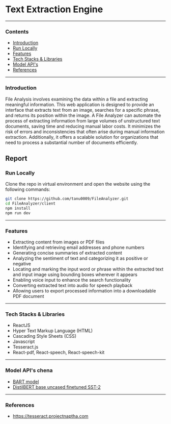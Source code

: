 # **Text Extraction Engine**

---
### **Contents**
- [Introduction](#Introduction)
- [Run Locally](#Run-Locally)
- [Features](#Features)
- [Tech Stacks & Libraries](#Tech-Stacks-&-Libraries)
- [Model API's](#Model-API's)
- [References](#References)

---
### **Introduction**
File Analysis involves examining the data within a file and extracting meaningful information. This web application is designed to provide an interface that extracts text from an image, searches for a specific phrase, and returns its position within the image. A File Analyzer can automate the process of extracting information from large volumes of unstructured text documents, saving time and reducing manual labor costs. It minimizes the risk of errors and inconsistencies that often arise during manual information extraction. Additionally, it offers a scalable solution for organizations that need to process a substantial number of documents efficiently.

Report
---
### **Run Locally**
Clone the repo in virtual environment and open the website using the following commands:
```bash
git clone https://github.com/tanu0009/FileAnalyzer.git
cd FileAnalyzer/client
npm install
npm run dev
```
---

### **Features**
- Extracting content from images or PDF files  
- Identifying and retrieving email addresses and phone numbers  
- Generating concise summaries of extracted content  
- Analyzing the sentiment of text and categorizing it as positive or negative  
- Locating and marking the input word or phrase within the extracted text and input image using bounding boxes wherever it appears  
- Enabling voice input to enhance the search functionality  
- Converting extracted text into audio for speech playback  
- Allowing users to export processed information into a downloadable PDF document  

---

### **Tech Stacks & Libraries**
- ReactJS
- Hyper Text Markup Language (HTML)
- Cascading Style Sheets (CSS)
- Javascript
- Tesseract.js
- React-pdf, React-speech, React-speech-kit

--- 
### **Model API's** chena
- [BART model](https://huggingface.co/facebook/bart-large-cnn)
- [DistilBERT base uncased finetuned SST-2](https://huggingface.co/distilbert-base-uncased-finetuned-sst-2-english)

---
### **References**
- https://tesseract.projectnaptha.com
